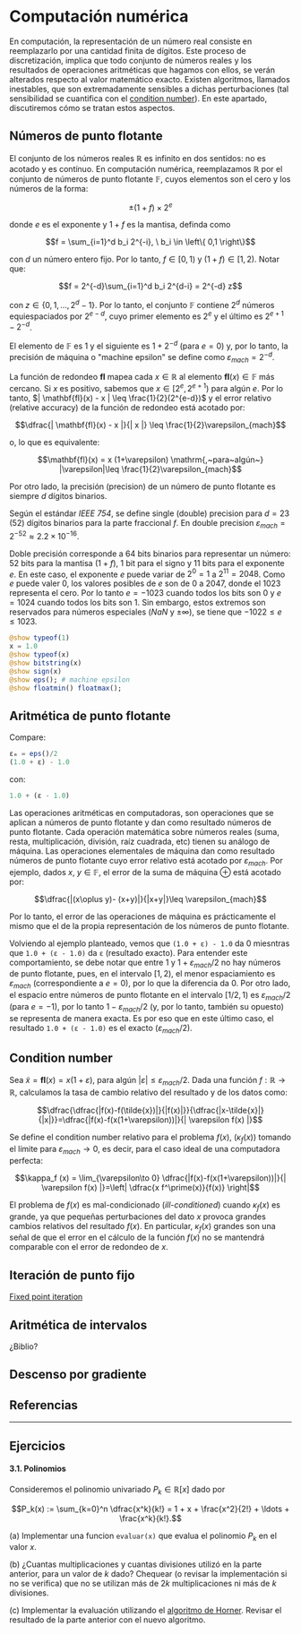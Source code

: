 # Computación numérica

En computación, la representación de un número real consiste en reemplazarlo por una cantidad finita de dígitos. Este proceso de discretización, implica que todo conjunto de números reales y los resultados de operaciones aritméticas que hagamos con ellos, se verán alterados respecto al valor matemático exacto. Existen algoritmos, llamados inestables, que son extremadamente sensibles a dichas perturbaciones (tal sensibilidad se cuantifica con el [condition number](https://en.wikipedia.org/wiki/Condition_number)). En este apartado, discutiremos cómo se tratan estos aspectos.

## Números de punto flotante

El conjunto de los números reales $\mathbb{R}$ es infinito en dos sentidos: no es acotado y es contínuo. En computación numérica, reemplazamos $\mathbb{R}$ por el conjunto de números de punto flotante $\mathbb{F}$, cuyos elementos son el cero y los números de la forma:

```math
\pm (1 + f) \times 2^e
```

donde $e$ es el exponente y $1+f$ es la mantisa, definda como

```math
f = \sum_{i=1}^d b_i 2^{-i}, \ b_i \in \left\{ 0,1 \right\}
```

con $d$ un número entero fijo. Por lo tanto, $f\in \left[0,1 \right)$ y $(1+f)\in \left[1,2 \right)$. Notar que:

```math
f = 2^{-d}\sum_{i=1}^d b_i 2^{d-i} = 2^{-d} z
```

con $z\in \{ 0,1,\dots,2^d-1 \}$. Por lo tanto, el conjunto $\mathbb{F}$ contiene $2^d$ números equiespaciados por $2^{e-d}$, cuyo primer elemento es $2^e$ y el último es $2^{e+1}-2^{-d}$.

El elemento de $\mathbb{F}$ es 1 y el siguiente es $1+2^{-d}$ (para $e=0$) y, por lo tanto, la precisión de máquina o "machine epsilon" se define como $\varepsilon_{mach}=2^{-d}$.

La función de redondeo $\mathbf{fl}$ mapea cada $x\in\mathbb{R}$ al elemento $\mathbf{fl}(x)\in\mathbb{F}$ más cercano. Si $x$ es positivo, sabemos que $x\in \left[ 2^e, 2^{e+1} \right)$ para algún $e$. Por lo tanto, $| \mathbf{fl}(x) - x | \leq \frac{1}{2}(2^{e-d})$ y el error relativo (relative accuracy) de la función de redondeo está acotado por:

```math
\dfrac{| \mathbf{fl}(x) - x |}{| x |} \leq \frac{1}{2}\varepsilon_{mach}
```

o, lo que es equivalente:

```math
\mathbf{fl}(x) = x (1+\varepsilon) \mathrm{,~para~algún~} |\varepsilon|\leq \frac{1}{2}\varepsilon_{mach}
```

Por otro lado, la precisión (precision) de un número de punto flotante es siempre $d$ dígitos binarios.

Según el estándar *IEEE 754*, se define single (double) precision para $d=23$ ($52$) dígitos binarios para la parte fraccional $f$. En double precision $\varepsilon_{mach}=2^{-52}\approx 2.2\times 10^{-16}$.

Doble precisión corresponde a 64 bits binarios para representar un número: 52 bits para la mantisa ($1+f$), 1 bit para el signo y 11 bits para el exponente $e$. En este caso, el exponente $e$ puede variar de $2^0=1$ a $2^11=2048$. Como $e$ puede valer $0$, los valores posibles de $e$ son de $0$ a $2047$, donde el $1023$ representa el cero. Por lo tanto $e=-1023$ cuando todos los bits son 0 y $e=1024$ cuando todos los bits son 1. Sin embargo, estos extremos son reservados para números especiales ($NaN$ y $\pm \infty$), se tiene que $-1022\leq e \leq 1023$.

```julia
@show typeof(1)
x = 1.0
@show typeof(x)
@show bitstring(x)
@show sign(x)
@show eps(); # machine epsilon
@show floatmin() floatmax();
```

## Aritmética de punto flotante

Compare:

```julia
εₘ = eps()/2
(1.0 + ε) - 1.0
```

con:

```julia
1.0 + (ε - 1.0)
```

Las operaciones aritméticas en computadoras, son operaciones que se aplican a números de punto flotante y dan como resultado números de punto flotante. Cada operación matemática sobre números reales (suma, resta, multiplicación, división, raíz cuadrada, etc) tienen su análogo de máquina. Las operaciones elementales de máquina dan como resultado números de punto flotante cuyo error relativo está acotado por $\varepsilon_{mach}$. Por ejemplo, dados $x, \ y \in \mathbb{F}$, el error de la suma de máquina $\oplus$ está acotado por:

```math
\dfrac{|(x\oplus y)- (x+y)|}{|x+y|}\leq \varepsilon_{mach}
```

Por lo tanto, el error de las operaciones de máquina es prácticamente el mismo que el de la propia representación de los números de punto flotante.

Volviendo al ejemplo planteado, vemos que `(1.0 + ε) - 1.0` da $0$ miesntras que `1.0 + (ε - 1.0)` da `ε` (resultado exacto). Para entender este comportamiento, se debe notar que entre $1$ y $1+\varepsilon_{mach}/2$ no hay números de punto flotante, pues, en el intervalo $[1,2)$, el menor espaciamiento es $\varepsilon_{mach}$ (correspondiente a $e=0$), por lo que la diferencia da $0$. Por otro lado, el espacio entre números de punto flotante en el intervalo $[1/2,1)$ es $\varepsilon_{mach}/2$ (para $e=-1$), por lo tanto $1-\varepsilon_{mach}/2$ (y, por lo tanto, también su opuesto) se representa de manera exacta. Es por eso que en este último caso, el resultado `1.0 + (ε - 1.0)` es el exacto ($\varepsilon_{mach}/2$).

## Condition number

Sea $\tilde{x}=\mathbf{fl}(x)=x(1+\varepsilon)$, para algún $|\varepsilon|\leq \varepsilon_{mach}/2$. Dada una función $f:\mathbb{R}\to\mathbb{R}$, calculamos la tasa de cambio relativo del resultado y de los datos como:

```math
\dfrac{\dfrac{|f(x)-f(\tilde{x})|}{|f(x)|}}{\dfrac{|x-\tilde{x}|}{|x|}}=\dfrac{|f(x)-f(x(1+\varepsilon))|}{| \varepsilon f(x) |}
```

Se define el condition number relativo para el problema $f(x)$, ($\kappa_f (x)$) tomando el límite para $\varepsilon_{mach}\to 0$, es decir, para el caso ideal de una computadora perfecta:

```math
\kappa_f (x) = \lim_{\varepsilon\to 0} \dfrac{|f(x)-f(x(1+\varepsilon))|}{| \varepsilon f(x) |}=\left| \dfrac{x f^\prime(x)}{f(x)} \right|
```
El problema de $f(x)$ es mal-condicionado (*ill-conditioned*) cuando $\kappa_f (x)$ es grande, ya que pequeñas perturbaciones del dato $x$ provoca grandes cambios relativos del resultado $f(x)$. En particular, $\kappa_f (x)$ grandes son una señal de que el error en el cálculo de la función $f(x)$ no se mantendrá comparable con el error de redondeo de $x$.

## Iteración de punto fijo

[Fixed point iteration](https://fncbook.github.io/v1.0/nonlineqn/demos/fp-spiral.html)

## Aritmética de intervalos

¿Biblio?

## Descenso por gradiente

## Referencias


---

## Ejercicios

#### 3.1. Polinomios

Consideremos el polinomio univariado $P_k \in \mathbb{R}[x]$ dado por

```math
P_k(x) := \sum_{k=0}^n \dfrac{x^k}{k!} = 1 + x + \frac{x^2}{2!} + \ldots + \frac{x^k}{k!}.
```

(a) Implementar una funcion `evaluar(x)` que evalua el polinomio $P_k$ en el valor $x$.

(b) ¿Cuantas multiplicaciones y cuantas divisiones utilizó en la parte anterior, para un valor de $k$ dado? Chequear (o revisar la implementación si no se verifica) que no se utilizan más de $2k$ multiplicaciones ni más de $k$ divisiones.

(c) Implementar la evaluación utilizando el [algoritmo de Horner](https://es.wikipedia.org/wiki/Algoritmo_de_Horner). Revisar el resultado de la parte anterior con el nuevo algoritmo.  
